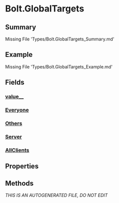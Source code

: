 # Bolt.GlobalTargets
## Summary
Missing File 'Types/Bolt.GlobalTargets_Summary.md'
## Example
Missing File 'Types/Bolt.GlobalTargets_Example.md'
## Fields
### [value__](Bolt.GlobalTargets/F/value__.md)
### [Everyone](Bolt.GlobalTargets/F/Everyone.md)
### [Others](Bolt.GlobalTargets/F/Others.md)
### [Server](Bolt.GlobalTargets/F/Server.md)
### [AllClients](Bolt.GlobalTargets/F/AllClients.md)
## Properties
## Methods

*THIS IS AN AUTOGENERATED FILE, DO NOT EDIT*
